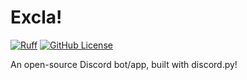 # Excla!

[![Ruff](https://img.shields.io/endpoint?url=https://raw.githubusercontent.com/astral-sh/ruff/main/assets/badge/v2.json)](https://github.com/astral-sh/ruff)
[![GitHub License](https://img.shields.io/github/license/Enitoxy/Excla2)](https://github.com/Enitoxy/Excla2/blob/main/LICENSE)

An open-source Discord bot/app, built with discord.py!
